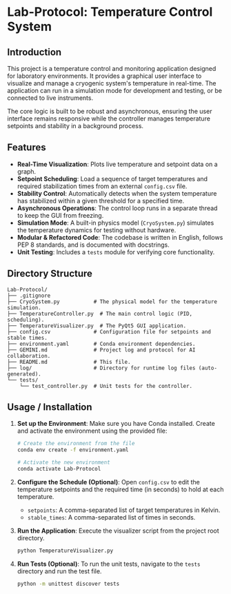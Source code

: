 # Lab-Protocol: Temperature Control System

## Introduction

This project is a temperature control and monitoring application designed for laboratory environments. It provides a graphical user interface to visualize and manage a cryogenic system's temperature in real-time. The application can run in a simulation mode for development and testing, or be connected to live instruments.

The core logic is built to be robust and asynchronous, ensuring the user interface remains responsive while the controller manages temperature setpoints and stability in a background process.

## Features

- **Real-Time Visualization**: Plots live temperature and setpoint data on a graph.
- **Setpoint Scheduling**: Load a sequence of target temperatures and required stabilization times from an external `config.csv` file.
- **Stability Control**: Automatically detects when the system temperature has stabilized within a given threshold for a specified time.
- **Asynchronous Operations**: The control loop runs in a separate thread to keep the GUI from freezing.
- **Simulation Mode**: A built-in physics model (`CryoSystem.py`) simulates the temperature dynamics for testing without hardware.
- **Modular & Refactored Code**: The codebase is written in English, follows PEP 8 standards, and is documented with docstrings.
- **Unit Testing**: Includes a `tests` module for verifying core functionality.

## Directory Structure

```
Lab-Protocol/
├── .gitignore
├── CryoSystem.py           # The physical model for the temperature simulation.
├── TemperatureController.py  # The main control logic (PID, scheduling).
├── TemperatureVisualizer.py  # The PyQt5 GUI application.
├── config.csv              # Configuration file for setpoints and stable times.
├── environment.yaml        # Conda environment dependencies.
├── GEMINI.md               # Project log and protocol for AI collaboration.
├── README.md               # This file.
├── log/                    # Directory for runtime log files (auto-generated).
└── tests/
    └── test_controller.py  # Unit tests for the controller.
```

## Usage / Installation

1.  **Set up the Environment**: Make sure you have Conda installed. Create and activate the environment using the provided file:
    ```bash
    # Create the environment from the file
    conda env create -f environment.yaml

    # Activate the new environment
    conda activate Lab-Protocol
    ```

2.  **Configure the Schedule (Optional)**: Open `config.csv` to edit the temperature setpoints and the required time (in seconds) to hold at each temperature.
    - `setpoints`: A comma-separated list of target temperatures in Kelvin.
    - `stable_times`: A comma-separated list of times in seconds.

3.  **Run the Application**: Execute the visualizer script from the project root directory.
    ```bash
    python TemperatureVisualizer.py
    ```

4.  **Run Tests (Optional)**: To run the unit tests, navigate to the `tests` directory and run the test file.
    ```bash
    python -m unittest discover tests
    ```